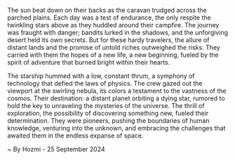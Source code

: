 
The sun beat down on their backs as the caravan trudged across the parched plains. Each day was a test of endurance, the only respite the twinkling stars above as they huddled around their campfire. The journey was fraught with danger; bandits lurked in the shadows, and the unforgiving desert held its own secrets. But for these hardy travelers, the allure of distant lands and the promise of untold riches outweighed the risks. They carried with them the hopes of a new life, a new beginning, fueled by the spirit of adventure that burned bright within their hearts.

The starship hummed with a low, constant thrum, a symphony of technology that defied the laws of physics. The crew gazed out the viewport at the swirling nebula, its colors a testament to the vastness of the cosmos. Their destination: a distant planet orbiting a dying star, rumored to hold the key to unraveling the mysteries of the universe. The thrill of exploration, the possibility of discovering something new, fueled their determination. They were pioneers, pushing the boundaries of human knowledge, venturing into the unknown, and embracing the challenges that awaited them in the endless expanse of space. 

~ By Hozmi - 25 September 2024
